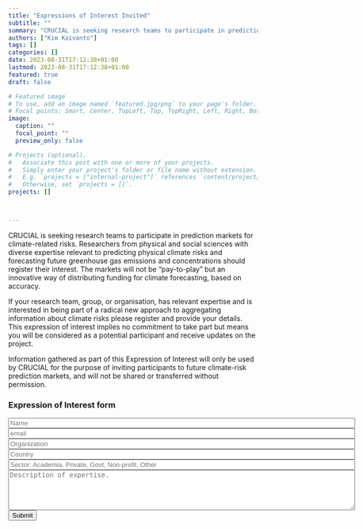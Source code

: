 ```yaml
---
title: "Expressions of Interest Invited"
subtitle: ""
summary: "CRUCIAL is seeking research teams to participate in prediction markets for climate-related risks. Researchers from physical and social sciences with diverse expertise relevant to predicting physical climate risks and forecasting future greenhouse gas emissions and concentrations should register their interest."
authors: ["Kim Kaivanto"]
tags: []
categories: []
date: 2023-08-31T17:12:38+01:00
lastmod: 2023-08-31T17:12:38+01:00
featured: true
draft: false

# Featured image
# To use, add an image named `featured.jpg/png` to your page's folder.
# Focal points: Smart, Center, TopLeft, Top, TopRight, Left, Right, BottomLeft, Bottom, BottomRight.
image:
  caption: ""
  focal_point: ""
  preview_only: false

# Projects (optional).
#   Associate this post with one or more of your projects.
#   Simply enter your project's folder or file name without extension.
#   E.g. `projects = ["internal-project"]` references `content/project/deep-learning/index.md`.
#   Otherwise, set `projects = []`.
projects: []



---
```


CRUCIAL is seeking research teams to participate in prediction markets for climate-related risks. Researchers from physical and social sciences with diverse expertise relevant to predicting physical climate risks and forecasting future greenhouse gas emissions and concentrations should register their interest. The markets will not be “pay-to-play” but an innovative way of distributing funding for climate forecasting, based on accuracy.

If your research team, group, or organisation, has relevant expertise and is interested in being part of a radical new approach to aggregating information about climate risks please register and provide your details. This expression of interest implies no commitment to take part but means you will be considered as a potential participant and receive updates on the project.

Information gathered as part of this Expression of Interest will only be used by CRUCIAL for the purpose of inviting participants to future climate-risk prediction markets, and will not be shared or transferred without permission. 

### Expression of Interest form

<form id="CRUCIAL EoI" action="https://formspree.io/f/xrgwkbyk" method="post">
    <input type="text" name="name" id="full-name" placeholder="Name" style="width:700px" required="true"><br>
    <input type="email" name="_replyto" id="email-address" placeholder="email" style="width:700px" required="true"><br>
    <input type="text" name="organization" id="organization" placeholder="Organization" style="width:700px" required="true"><br>
    <input type="text" name="country" id="country" placeholder="Country" style="width:700px" required="true"><br>
    <input type="text" name="otype" id="otype" placeholder="Sector: Academia, Private, Govt, Non-profit, Other" style="width:700px" required="true"><br>
    <textarea rows="5" name="expertise" id="exprtise" placeholder="Description of expertise." style="width:700px" required="true"></textarea><br>
    <input type="hidden" name="_subject" id="email-subject" value="CRUCIAL EoI" />
  <input type="submit" value="Submit"/>
</form>











